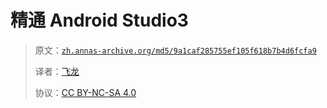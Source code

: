 # 精通 Android Studio3

> 原文：[`zh.annas-archive.org/md5/9a1caf285755ef105f618b7b4d6fcfa9`](https://zh.annas-archive.org/md5/9a1caf285755ef105f618b7b4d6fcfa9)
> 
> 译者：[飞龙](https://github.com/wizardforcel)
> 
> 协议：[CC BY-NC-SA 4.0](http://creativecommons.org/licenses/by-nc-sa/4.0/)
